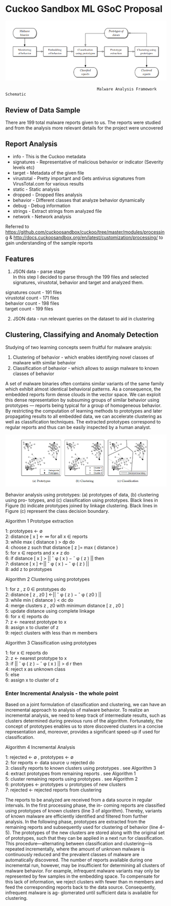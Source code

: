 # Cuckoo Sandbox ML GSoC Proposal




![Alt text](img/malware.png?raw=true "Process")

                                            Malware Analysis Framework Schematic



## Review of Data Sample

There are 199 total malware reports given to us. The reports were studied and from the analysis more relevant details for the project were uncovered

## Report Analysis

- info - This is the Cuckoo metadata
- signatures - Representative of malicious behavior or indicator (Severity levels etc)
- target - Metadata of the given file
- virustotal - Pretty important and Gets antivirus signatures from VirusTotal.com for various results
- static - Static analysis
- dropped - Dropped files analysis
- behavior - Different classes that analyze behavior dynamically
- debug - Debug information
- strings - Extract strings from analyzed file
- network - Network analysis

Referred to https://github.com/cuckoosandbox/cuckoo/tree/master/modules/processing & http://docs.cuckoosandbox.org/en/latest/customization/processing/ to gain understanding of the sample reports

## Features

1. JSON data - parse stage  
  In this step I decided to parse through the 199 files and selected signatures, virustotal, behavior and target
  and analyzed them.

  signatures count - 191 files  
  virustotal count - 171 files  
  behavior count - 198 files   
  target count - 199 files  




2. JSON data - run relevant queries on the dataset to aid in clustering  

## Clustering, Classifying and Anomaly Detection

Studying of two learning concepts seem fruitful for malware analysis:  
1. Clustering of behavior - which enables identifying novel classes of malware with similar behavior  
2. Classification of behavior - which allows to assign malware to known classes of behavior  

A set of malware binaries often contains similar variants of the same family which exhibit almost identical behavioral patterns. As a consequence, the embedded reports form dense clouds in the vector space. We  can exploit this dense representation by subsuming groups of similar behavior using prototypes — reports being typical for a group of homogeneous behavior. By restricting the
computation of learning methods to prototypes and later propagating results to all embedded data, we can accelerate clustering as well as classification techniques. The extracted prototypes correspond to regular reports and thus can be easily inspected by a human analyst.


![Alt text](img/clust.png?raw=true "Cluster")

Behavior analysis using prototypes: (a) prototypes of data, (b) clustering using pro-
totypes, and (c) classification using prototypes. Black lines in Figure (b) indicate prototypes
joined by linkage clustering. Black lines in Figure (c) represent the class decision boundary.


Algorithm 1 Prototype extraction

1: prototypes ← ∅  
2: distance [ x ] ← ∞ for all x ∈ reports  
3: while max ( distance ) > dp do  
4: choose z such that distance [ z ]= max ( distance )  
5: for x ∈ reports and x ≠ z do  
6: if distance [ x ] > || ˆ φ ( x ) − ˆ φ ( z ) || then  
7: distance [ x ] ←|| ˆ φ ( x ) − ˆ φ ( z ) ||  
8: add z to prototypes 


Algorithm 2 Clustering using prototypes 

1: for z , z 0 ∈ prototypes do  
2: distance [ z , z0 ] ←|| ˆ φ ( z ) − ˆ φ ( z0 ) ||  
3: while min ( distance ) < dc do  
4: merge clusters z , z0 with minimum distance [ z , z0 ]  
5: update distance using complete linkage  
6: for x ∈ reports do  
7: z ← nearest prototype to x  
8: assign x to cluster of z  
9: reject clusters with less than m members 



Algorithm 3 Classification using prototypes 

1: for x ∈ reports do  
2: z ← nearest prototype to x  
3: if || ˆ φ ( z ) − ˆ φ ( x ) || > d r then  
4: reject x as unknown class  
5: else  
6: assign x to cluster of z 

### Enter Incremental Analysis - the whole point

Based on a joint formulation of classification and clustering, we can have an incremental approach to analysis of
malware behavior. To realize an incremental analysis, we need to keep track of intermediate results, such as clusters 
determined during previous runs of the algorithm. Fortunately, the concept of prototypes enables us to store discovered
clusters in a concise representation and, moreover, provides a significant speed-up if used for classification.

Algorithm 4 Incremental Analysis 

1: rejected ← ∅ , prototypes ← ∅  
2: for reports ← data source ∪ rejected do  
3: classify reports to known clusters using prototypes . see Algorithm 3  
4: extract prototypes from remaining reports . see Algorithm 1  
5: cluster remaining reports using prototypes . see Algorithm 2  
6: prototypes ← prototypes ∪ prototypes of new clusters  
7: rejected ← rejected reports from clustering 


The reports to be analyzed are received from a data source in regular intervals. In the first processing phase, the in-
coming reports are classified using prototypes of known clusters (line 3 of algorithm). Thereby, variants
of known malware are efficiently identified and filtered from further analysis. In the following phase,
prototypes are extracted from the remaining reports and subsequently used for clustering of 
behavior (line 4–5). The prototypes of the new clusters are stored along with the original set of prototypes,
such that they can be applied in a next run for classification. This procedure—alternating between classification 
and clustering—is repeated incrementally, where the amount of unknown malware is continuously reduced and the
prevalent classes of malware are automatically discovered.
The number of reports available during one incremental run, however, may be insufficient for determining all
clusters of malware behavior. For example, infrequent malware variants may only be represented by few samples 
in the embedding space. To compensate for this lack of information, we reject clusters with fewer than
m members and feed the corresponding reports back to the data source. Consequently, infrequent malware is ag-
glomerated until sufficient data is available for clustering. 


